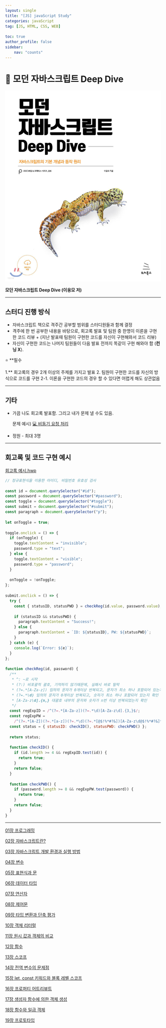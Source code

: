 ```yaml
---
layout: single
title: "[JS] javaScript Study"
categories: javaScript
tag: [JS, HTML, CSS, WEB]

toc: true
author_profile: false
sidebar:
    nav: "counts"
---
```


# 📖 모던 자바스크립트 Deep Dive

![**모던 자바스크립트 Deep Dive (이웅모 저)**](/images/2023-03-02-javascript-study/Untitled.png)

**모던 자바스크립트 Deep Dive (이웅모 저)**

---

## **스터디 진행 방식**

- 자바스크립트 책으로 격주간 공부할 범위를 스터디원들과 함께 결정
- 격주에 한 번 공부한 내용을 바탕으로, 회고록 발표 및 팀원 중 한명이 이론을 구현한 코드 리뷰 + (지난 발표때 팀원이 구현한 코드를 자신이 구현해와서 코드 리뷰)
- 자신이 구현한 코드는 나머지 팀원들이 다음 발표 전까지 똑같이 구현 해와야 함 (**컨닝 X**).

<aside>
⭐ **필수

1.** 회고록의 경우 2개 이상의 주제를 가지고 발표
2. 팀원이 구현한 코드를 자신의 방식으로 코드를 구현
2-1. 이론을 구현한 코드의 경우 할 수 있다면 어렵게 해도 상관없음

</aside>

---

## 기타

- 가끔 나도 회고록 발표함. 그리고 내가 문제 낼 수도 있음.
    
    문제 예시) [💻 비동기 요청 처리](https://www.notion.so/f666652a1a6646ecbbd61875866ab7ee)  
    
- 정원 - 최대 3명

---

## 회고록 및 코드 구현 예시

[회고록 예시.hwp](%F0%9F%93%96%20%E1%84%86%E1%85%A9%E1%84%83%E1%85%A5%E1%86%AB%20%E1%84%8C%E1%85%A1%E1%84%87%E1%85%A1%E1%84%89%E1%85%B3%E1%84%8F%E1%85%B3%E1%84%85%E1%85%B5%E1%86%B8%E1%84%90%E1%85%B3%20Deep%20Dive%202817ff98978a42ecb503935d5a944375/%25ED%259A%258C%25EA%25B3%25A0%25EB%25A1%259D_%25EC%2598%2588%25EC%258B%259C.hwp)

```jsx
// 정규표현식을 이용한 아이디, 비밀번호 유효성 검사

const id = document.querySelector("#id");
const password = document.querySelector("#password");
const toggle = document.querySelector("#toggle");
const submit = document.querySelector("#submit");
const paragraph = document.querySelector("p");

let onToggle = true;

toggle.onclick = () => {
  if (onToggle) {
    toggle.textContent = "invisible";
    password.type = "text";
  } else {
    toggle.textContent = "visible";
    password.type = "password";
  }

  onToggle = !onToggle;
};

submit.onclick = () => {
  try {
    const { statusID, statusPWD } = checkReg(id.value, password.value);

    if (statusID && statusPWD) {
      paragraph.textContent = "Success!";
    } else {
      paragraph.textContent = `ID: ${statusID}, PW: ${statusPWD}`;
    }
  } catch (e) {
    console.log(`Error: ${e}`);
  }
};

function checkReg(id, password) {
  /**
   * ^: ~로 시작
   * (?:) 비포괄적 괄호, 기억하지 않기때문에, 실패시 바로 탈락
   * (?=.*[A-Za-z]) 임의의 문자가 0개이상 반복되고, 문자가 최소 하나 포함되어 있는지 확인
   * (?=.*\d) 임의의 문자가 0개이상 반복되고, 숫자가 최소 하나 포함되어 있는지 확인
   * [A-Za-z\d].{n,} 대괄호 내부의 문자와 숫자가 n번 이상 반복되었는지 확인
   */
  const regExpID = /^(?=.*[A-Za-z])(?=.*\d)[A-Za-z\d].{3,}$/;
  const regExpPW =
    /^(?=.*[A-Z])(?=.*[a-z])(?=.*\d)(?=.*[@$!%*#?&])[A-Za-z\d@$!%*#?&]*$/;
  const status = { statusID: checkID(), statusPWD: checkPWD() };

  return status;

  function checkID() {
    if (id.length >= 4 && regExpID.test(id)) {
      return true;
    }
    return false;
  }

  function checkPWD() {
    if (password.length >= 8 && regExpPW.test(password)) {
      return true;
    }
    return false;
  }
}

```

---

[01장 프로그래밍](%F0%9F%93%96%20%E1%84%86%E1%85%A9%E1%84%83%E1%85%A5%E1%86%AB%20%E1%84%8C%E1%85%A1%E1%84%87%E1%85%A1%E1%84%89%E1%85%B3%E1%84%8F%E1%85%B3%E1%84%85%E1%85%B5%E1%86%B8%E1%84%90%E1%85%B3%20Deep%20Dive%202817ff98978a42ecb503935d5a944375/01%E1%84%8C%E1%85%A1%E1%86%BC%20%E1%84%91%E1%85%B3%E1%84%85%E1%85%A9%E1%84%80%E1%85%B3%E1%84%85%E1%85%A2%E1%84%86%E1%85%B5%E1%86%BC%20cc484c7f3292458ea2e7105765bf233d.md)

[02장 자바스크립트란?](%F0%9F%93%96%20%E1%84%86%E1%85%A9%E1%84%83%E1%85%A5%E1%86%AB%20%E1%84%8C%E1%85%A1%E1%84%87%E1%85%A1%E1%84%89%E1%85%B3%E1%84%8F%E1%85%B3%E1%84%85%E1%85%B5%E1%86%B8%E1%84%90%E1%85%B3%20Deep%20Dive%202817ff98978a42ecb503935d5a944375/02%E1%84%8C%E1%85%A1%E1%86%BC%20%E1%84%8C%E1%85%A1%E1%84%87%E1%85%A1%E1%84%89%E1%85%B3%E1%84%8F%E1%85%B3%E1%84%85%E1%85%B5%E1%86%B8%E1%84%90%E1%85%B3%E1%84%85%E1%85%A1%E1%86%AB%20a6868c3ee8b145cf83ef1c3ed776ab66.md)

[03장 자바스크립트 개발 환경과 실행 방법](%F0%9F%93%96%20%E1%84%86%E1%85%A9%E1%84%83%E1%85%A5%E1%86%AB%20%E1%84%8C%E1%85%A1%E1%84%87%E1%85%A1%E1%84%89%E1%85%B3%E1%84%8F%E1%85%B3%E1%84%85%E1%85%B5%E1%86%B8%E1%84%90%E1%85%B3%20Deep%20Dive%202817ff98978a42ecb503935d5a944375/03%E1%84%8C%E1%85%A1%E1%86%BC%20%E1%84%8C%E1%85%A1%E1%84%87%E1%85%A1%E1%84%89%E1%85%B3%E1%84%8F%E1%85%B3%E1%84%85%E1%85%B5%E1%86%B8%E1%84%90%E1%85%B3%20%E1%84%80%E1%85%A2%E1%84%87%E1%85%A1%E1%86%AF%20%E1%84%92%E1%85%AA%E1%86%AB%E1%84%80%E1%85%A7%E1%86%BC%E1%84%80%E1%85%AA%20%E1%84%89%E1%85%B5%E1%86%AF%E1%84%92%E1%85%A2%E1%86%BC%20%E1%84%87%E1%85%A1%E1%86%BC%E1%84%87%E1%85%A5%E1%86%B8%20f71c67d1f75a44f285225866ec0059f2.md)

[04장 변수](%F0%9F%93%96%20%E1%84%86%E1%85%A9%E1%84%83%E1%85%A5%E1%86%AB%20%E1%84%8C%E1%85%A1%E1%84%87%E1%85%A1%E1%84%89%E1%85%B3%E1%84%8F%E1%85%B3%E1%84%85%E1%85%B5%E1%86%B8%E1%84%90%E1%85%B3%20Deep%20Dive%202817ff98978a42ecb503935d5a944375/04%E1%84%8C%E1%85%A1%E1%86%BC%20%E1%84%87%E1%85%A7%E1%86%AB%E1%84%89%E1%85%AE%2046a64f8764e94e6ea8fcda1e7011f4d6.md)

[05장 표현식과 문](%F0%9F%93%96%20%E1%84%86%E1%85%A9%E1%84%83%E1%85%A5%E1%86%AB%20%E1%84%8C%E1%85%A1%E1%84%87%E1%85%A1%E1%84%89%E1%85%B3%E1%84%8F%E1%85%B3%E1%84%85%E1%85%B5%E1%86%B8%E1%84%90%E1%85%B3%20Deep%20Dive%202817ff98978a42ecb503935d5a944375/05%E1%84%8C%E1%85%A1%E1%86%BC%20%E1%84%91%E1%85%AD%E1%84%92%E1%85%A7%E1%86%AB%E1%84%89%E1%85%B5%E1%86%A8%E1%84%80%E1%85%AA%20%E1%84%86%E1%85%AE%E1%86%AB%2006e5082ee01041b7aed09f71b8937c9d.md)

[06장 데이터 타입](%F0%9F%93%96%20%E1%84%86%E1%85%A9%E1%84%83%E1%85%A5%E1%86%AB%20%E1%84%8C%E1%85%A1%E1%84%87%E1%85%A1%E1%84%89%E1%85%B3%E1%84%8F%E1%85%B3%E1%84%85%E1%85%B5%E1%86%B8%E1%84%90%E1%85%B3%20Deep%20Dive%202817ff98978a42ecb503935d5a944375/06%E1%84%8C%E1%85%A1%E1%86%BC%20%E1%84%83%E1%85%A6%E1%84%8B%E1%85%B5%E1%84%90%E1%85%A5%20%E1%84%90%E1%85%A1%E1%84%8B%E1%85%B5%E1%86%B8%209960c1526f0e4892a2a46a2247ad0b7c.md)

[07장 연산자](%F0%9F%93%96%20%E1%84%86%E1%85%A9%E1%84%83%E1%85%A5%E1%86%AB%20%E1%84%8C%E1%85%A1%E1%84%87%E1%85%A1%E1%84%89%E1%85%B3%E1%84%8F%E1%85%B3%E1%84%85%E1%85%B5%E1%86%B8%E1%84%90%E1%85%B3%20Deep%20Dive%202817ff98978a42ecb503935d5a944375/07%E1%84%8C%E1%85%A1%E1%86%BC%20%E1%84%8B%E1%85%A7%E1%86%AB%E1%84%89%E1%85%A1%E1%86%AB%E1%84%8C%E1%85%A1%200386a4e19898483ab7105fc13007485e.md)

[08장 제어문](%F0%9F%93%96%20%E1%84%86%E1%85%A9%E1%84%83%E1%85%A5%E1%86%AB%20%E1%84%8C%E1%85%A1%E1%84%87%E1%85%A1%E1%84%89%E1%85%B3%E1%84%8F%E1%85%B3%E1%84%85%E1%85%B5%E1%86%B8%E1%84%90%E1%85%B3%20Deep%20Dive%202817ff98978a42ecb503935d5a944375/08%E1%84%8C%E1%85%A1%E1%86%BC%20%E1%84%8C%E1%85%A6%E1%84%8B%E1%85%A5%E1%84%86%E1%85%AE%E1%86%AB%20b019522a62da47e2aeb82685fd42084c.md)

[09장 타입 변환과 단축 평가](%F0%9F%93%96%20%E1%84%86%E1%85%A9%E1%84%83%E1%85%A5%E1%86%AB%20%E1%84%8C%E1%85%A1%E1%84%87%E1%85%A1%E1%84%89%E1%85%B3%E1%84%8F%E1%85%B3%E1%84%85%E1%85%B5%E1%86%B8%E1%84%90%E1%85%B3%20Deep%20Dive%202817ff98978a42ecb503935d5a944375/09%E1%84%8C%E1%85%A1%E1%86%BC%20%E1%84%90%E1%85%A1%E1%84%8B%E1%85%B5%E1%86%B8%20%E1%84%87%E1%85%A7%E1%86%AB%E1%84%92%E1%85%AA%E1%86%AB%E1%84%80%E1%85%AA%20%E1%84%83%E1%85%A1%E1%86%AB%E1%84%8E%E1%85%AE%E1%86%A8%20%E1%84%91%E1%85%A7%E1%86%BC%E1%84%80%E1%85%A1%2069aa1bd572d64d4c85eaa5c5519d8fb5.md)

[10장 객체 리터럴](%F0%9F%93%96%20%E1%84%86%E1%85%A9%E1%84%83%E1%85%A5%E1%86%AB%20%E1%84%8C%E1%85%A1%E1%84%87%E1%85%A1%E1%84%89%E1%85%B3%E1%84%8F%E1%85%B3%E1%84%85%E1%85%B5%E1%86%B8%E1%84%90%E1%85%B3%20Deep%20Dive%202817ff98978a42ecb503935d5a944375/10%E1%84%8C%E1%85%A1%E1%86%BC%20%E1%84%80%E1%85%A2%E1%86%A8%E1%84%8E%E1%85%A6%20%E1%84%85%E1%85%B5%E1%84%90%E1%85%A5%E1%84%85%E1%85%A5%E1%86%AF%20b301be4f01c14087b86d650a81d23d2e.md)

[11장 원시 값과 객체의 비교](%F0%9F%93%96%20%E1%84%86%E1%85%A9%E1%84%83%E1%85%A5%E1%86%AB%20%E1%84%8C%E1%85%A1%E1%84%87%E1%85%A1%E1%84%89%E1%85%B3%E1%84%8F%E1%85%B3%E1%84%85%E1%85%B5%E1%86%B8%E1%84%90%E1%85%B3%20Deep%20Dive%202817ff98978a42ecb503935d5a944375/11%E1%84%8C%E1%85%A1%E1%86%BC%20%E1%84%8B%E1%85%AF%E1%86%AB%E1%84%89%E1%85%B5%20%E1%84%80%E1%85%A1%E1%86%B9%E1%84%80%E1%85%AA%20%E1%84%80%E1%85%A2%E1%86%A8%E1%84%8E%E1%85%A6%E1%84%8B%E1%85%B4%20%E1%84%87%E1%85%B5%E1%84%80%E1%85%AD%20d9882212190549469cc4a67c29972ca6.md)

[12장 함수](%F0%9F%93%96%20%E1%84%86%E1%85%A9%E1%84%83%E1%85%A5%E1%86%AB%20%E1%84%8C%E1%85%A1%E1%84%87%E1%85%A1%E1%84%89%E1%85%B3%E1%84%8F%E1%85%B3%E1%84%85%E1%85%B5%E1%86%B8%E1%84%90%E1%85%B3%20Deep%20Dive%202817ff98978a42ecb503935d5a944375/12%E1%84%8C%E1%85%A1%E1%86%BC%20%E1%84%92%E1%85%A1%E1%86%B7%E1%84%89%E1%85%AE%200d0fdbde4508443e9483a9f193a675df.md)

[13장 스코프](%F0%9F%93%96%20%E1%84%86%E1%85%A9%E1%84%83%E1%85%A5%E1%86%AB%20%E1%84%8C%E1%85%A1%E1%84%87%E1%85%A1%E1%84%89%E1%85%B3%E1%84%8F%E1%85%B3%E1%84%85%E1%85%B5%E1%86%B8%E1%84%90%E1%85%B3%20Deep%20Dive%202817ff98978a42ecb503935d5a944375/13%E1%84%8C%E1%85%A1%E1%86%BC%20%E1%84%89%E1%85%B3%E1%84%8F%E1%85%A9%E1%84%91%E1%85%B3%20fad854eea0cd456e9ff282c888ded311.md)

[14장 전역 변수의 문제점](%F0%9F%93%96%20%E1%84%86%E1%85%A9%E1%84%83%E1%85%A5%E1%86%AB%20%E1%84%8C%E1%85%A1%E1%84%87%E1%85%A1%E1%84%89%E1%85%B3%E1%84%8F%E1%85%B3%E1%84%85%E1%85%B5%E1%86%B8%E1%84%90%E1%85%B3%20Deep%20Dive%202817ff98978a42ecb503935d5a944375/14%E1%84%8C%E1%85%A1%E1%86%BC%20%E1%84%8C%E1%85%A5%E1%86%AB%E1%84%8B%E1%85%A7%E1%86%A8%20%E1%84%87%E1%85%A7%E1%86%AB%E1%84%89%E1%85%AE%E1%84%8B%E1%85%B4%20%E1%84%86%E1%85%AE%E1%86%AB%E1%84%8C%E1%85%A6%E1%84%8C%E1%85%A5%E1%86%B7%203039a45bd8fa421e8df5a4d674713189.md)

[15장 let, const 키워드와 블록 레벨 스코프](%F0%9F%93%96%20%E1%84%86%E1%85%A9%E1%84%83%E1%85%A5%E1%86%AB%20%E1%84%8C%E1%85%A1%E1%84%87%E1%85%A1%E1%84%89%E1%85%B3%E1%84%8F%E1%85%B3%E1%84%85%E1%85%B5%E1%86%B8%E1%84%90%E1%85%B3%20Deep%20Dive%202817ff98978a42ecb503935d5a944375/15%E1%84%8C%E1%85%A1%E1%86%BC%20let,%20const%20%E1%84%8F%E1%85%B5%E1%84%8B%E1%85%AF%E1%84%83%E1%85%B3%E1%84%8B%E1%85%AA%20%E1%84%87%E1%85%B3%E1%86%AF%E1%84%85%E1%85%A9%E1%86%A8%20%E1%84%85%E1%85%A6%E1%84%87%E1%85%A6%E1%86%AF%20%E1%84%89%E1%85%B3%E1%84%8F%E1%85%A9%E1%84%91%E1%85%B3%20f74fe3f70a0c427bbf93c8dd1dfe92b8.md)

[16장 프로퍼티 어트리뷰트](%F0%9F%93%96%20%E1%84%86%E1%85%A9%E1%84%83%E1%85%A5%E1%86%AB%20%E1%84%8C%E1%85%A1%E1%84%87%E1%85%A1%E1%84%89%E1%85%B3%E1%84%8F%E1%85%B3%E1%84%85%E1%85%B5%E1%86%B8%E1%84%90%E1%85%B3%20Deep%20Dive%202817ff98978a42ecb503935d5a944375/16%E1%84%8C%E1%85%A1%E1%86%BC%20%E1%84%91%E1%85%B3%E1%84%85%E1%85%A9%E1%84%91%E1%85%A5%E1%84%90%E1%85%B5%20%E1%84%8B%E1%85%A5%E1%84%90%E1%85%B3%E1%84%85%E1%85%B5%E1%84%87%E1%85%B2%E1%84%90%E1%85%B3%202e2aab67d26a4ff79220d3d9d19059a8.md)

[17장 생성자 함수에 의한 객체 생성](%F0%9F%93%96%20%E1%84%86%E1%85%A9%E1%84%83%E1%85%A5%E1%86%AB%20%E1%84%8C%E1%85%A1%E1%84%87%E1%85%A1%E1%84%89%E1%85%B3%E1%84%8F%E1%85%B3%E1%84%85%E1%85%B5%E1%86%B8%E1%84%90%E1%85%B3%20Deep%20Dive%202817ff98978a42ecb503935d5a944375/17%E1%84%8C%E1%85%A1%E1%86%BC%20%E1%84%89%E1%85%A2%E1%86%BC%E1%84%89%E1%85%A5%E1%86%BC%E1%84%8C%E1%85%A1%20%E1%84%92%E1%85%A1%E1%86%B7%E1%84%89%E1%85%AE%E1%84%8B%E1%85%A6%20%E1%84%8B%E1%85%B4%E1%84%92%E1%85%A1%E1%86%AB%20%E1%84%80%E1%85%A2%E1%86%A8%E1%84%8E%E1%85%A6%20%E1%84%89%E1%85%A2%E1%86%BC%E1%84%89%E1%85%A5%E1%86%BC%20f6d4c729f8174cc592b836a8f9de978e.md)

[18장 함수와 일급 객체](%F0%9F%93%96%20%E1%84%86%E1%85%A9%E1%84%83%E1%85%A5%E1%86%AB%20%E1%84%8C%E1%85%A1%E1%84%87%E1%85%A1%E1%84%89%E1%85%B3%E1%84%8F%E1%85%B3%E1%84%85%E1%85%B5%E1%86%B8%E1%84%90%E1%85%B3%20Deep%20Dive%202817ff98978a42ecb503935d5a944375/18%E1%84%8C%E1%85%A1%E1%86%BC%20%E1%84%92%E1%85%A1%E1%86%B7%E1%84%89%E1%85%AE%E1%84%8B%E1%85%AA%20%E1%84%8B%E1%85%B5%E1%86%AF%E1%84%80%E1%85%B3%E1%86%B8%20%E1%84%80%E1%85%A2%E1%86%A8%E1%84%8E%E1%85%A6%20ef0671913a484811b674c9056faa3038.md)

[19장 프로토타입](%F0%9F%93%96%20%E1%84%86%E1%85%A9%E1%84%83%E1%85%A5%E1%86%AB%20%E1%84%8C%E1%85%A1%E1%84%87%E1%85%A1%E1%84%89%E1%85%B3%E1%84%8F%E1%85%B3%E1%84%85%E1%85%B5%E1%86%B8%E1%84%90%E1%85%B3%20Deep%20Dive%202817ff98978a42ecb503935d5a944375/19%E1%84%8C%E1%85%A1%E1%86%BC%20%E1%84%91%E1%85%B3%E1%84%85%E1%85%A9%E1%84%90%E1%85%A9%E1%84%90%E1%85%A1%E1%84%8B%E1%85%B5%E1%86%B8%20e3a93bf0653a47feb0bd70347743a1a7.md)